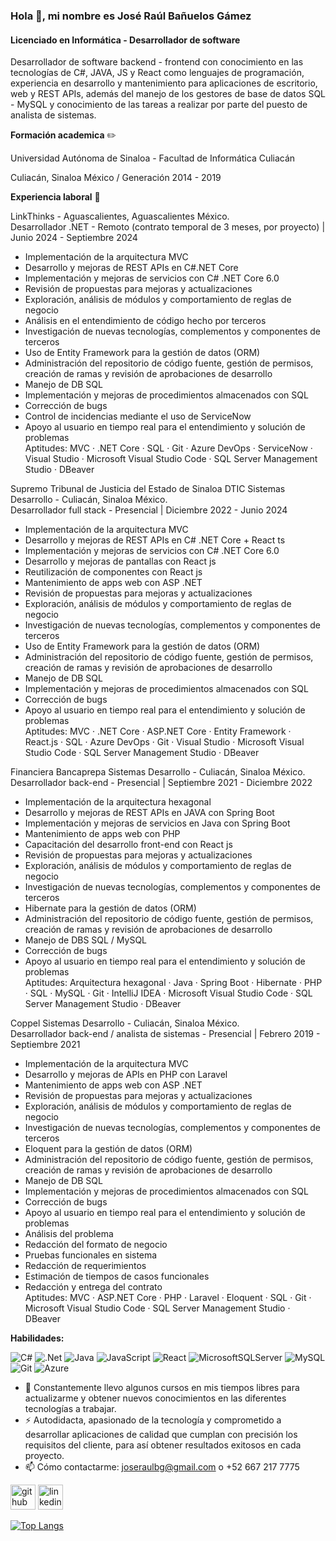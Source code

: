 ### Hola 👋, mi nombre es José Raúl Bañuelos Gámez
#### Licenciado en Informática - Desarrollador de software
Desarrollador de software backend - frontend con conocimiento en las tecnologías de C#, JAVA, JS y React como lenguajes de programación, experiencia en desarrollo y mantenimiento para aplicaciones de escritorio, web y REST APIs, además del manejo de los gestores de base de datos SQL - MySQL y conocimiento de las tareas a realizar por parte del puesto de analista de sistemas.

**Formación academica** ✏️

Universidad Autónoma de Sinaloa - Facultad de Informática Culiacán

Culiacán, Sinaloa México / Generación 2014 - 2019


**Experiencia laboral** 💼

LinkThinks - Aguascalientes, Aguascalientes México. </br>
Desarrollador .NET - Remoto (contrato temporal de 3 meses, por proyecto) | Junio 2024 - Septiembre 2024
- Implementación de la arquitectura MVC
- Desarrollo y mejoras de REST APIs en C#.NET Core
- Implementación y mejoras de servicios con C# .NET Core 6.0
- Revisión de propuestas para mejoras y actualizaciones
- Exploración, análisis de módulos y comportamiento de reglas de negocio
- Análisis en el entendimiento de código hecho por terceros
- Investigación de nuevas tecnologías, complementos y componentes de terceros
- Uso de Entity Framework para la gestión de datos (ORM)
- Administración del repositorio de código fuente, gestión de permisos, creación de ramas y revisión de aprobaciones de desarrollo
- Manejo de DB SQL
- Implementación y mejoras de procedimientos almacenados con SQL
- Corrección de bugs
- Control de incidencias mediante el uso de ServiceNow
- Apoyo al usuario en tiempo real para el entendimiento y solución de problemas </br>
  Aptitudes: MVC · .NET Core · SQL · Git · Azure DevOps · ServiceNow · Visual Studio
             · Microsoft Visual Studio Code · SQL Server Management Studio · DBeaver



Supremo Tribunal de Justicia del Estado de Sinaloa DTIC Sistemas Desarrollo - Culiacán, Sinaloa México. </br>
Desarrollador full stack - Presencial | Diciembre 2022 - Junio 2024
- Implementación de la arquitectura MVC
- Desarrollo y mejoras de REST APIs en C# .NET Core + React ts
- Implementación y mejoras de servicios con C# .NET Core 6.0
- Desarrollo y mejoras de pantallas con React js
- Reutilización de componentes con React js
- Mantenimiento de apps web con ASP .NET
- Revisión de propuestas para mejoras y actualizaciones
- Exploración, análisis de módulos y comportamiento de reglas de negocio
- Investigación de nuevas tecnologías, complementos y componentes de terceros
- Uso de Entity Framework para la gestión de datos (ORM)
- Administración del repositorio de código fuente, gestión de permisos, creación de ramas y revisión de 
  aprobaciones de desarrollo
- Manejo de DB SQL
- Implementación y mejoras de procedimientos almacenados con SQL
- Corrección de bugs
- Apoyo al usuario en tiempo real para el entendimiento y solución de problemas </br>
  Aptitudes: MVC · .NET Core · ASP.NET Core · Entity Framework · React.js · SQL · Azure DevOps · Git
             · Visual Studio · Microsoft Visual Studio Code · SQL Server Management Studio · DBeaver



Financiera Bancaprepa Sistemas Desarrollo - Culiacán, Sinaloa México. </br>
Desarrollador back-end - Presencial | Septiembre 2021 - Diciembre 2022
- Implementación de la arquitectura hexagonal
- Desarrollo y mejoras de REST APIs en JAVA con Spring Boot
- Implementación y mejoras de servicios en Java con Spring Boot
- Mantenimiento de apps web con PHP
- Capacitación del desarrollo front-end con React js
- Revisión de propuestas para mejoras y actualizaciones
- Exploración, análisis de módulos y comportamiento de reglas de negocio
- Investigación de nuevas tecnologías, complementos y componentes de terceros
- Hibernate para la gestión de datos (ORM)
- Administración del repositorio de código fuente, gestión de permisos, creación de ramas y revisión de 
  aprobaciones de desarrollo
- Manejo de DBS SQL / MySQL
- Corrección de bugs
- Apoyo al usuario en tiempo real para el entendimiento y solución de problemas </br>
  Aptitudes: Arquitectura hexagonal · Java · Spring Boot · Hibernate · PHP · SQL · MySQL · Git · IntelliJ IDEA 
             · Microsoft Visual Studio Code · SQL Server Management Studio · DBeaver


  
Coppel Sistemas Desarrollo - Culiacán, Sinaloa México. </br>
Desarrollador back-end / analista de sistemas - Presencial | Febrero 2019 - Septiembre 2021
- Implementación de la arquitectura MVC
- Desarrollo y mejoras de APIs en PHP con Laravel
- Mantenimiento de apps web con ASP .NET
- Revisión de propuestas para mejoras y actualizaciones
- Exploración, análisis de módulos y comportamiento de reglas de negocio
- Investigación de nuevas tecnologías, complementos y componentes de terceros
- Eloquent para la gestión de datos (ORM)
- Administración del repositorio de código fuente, gestión de permisos, creación de ramas y revisión de 
  aprobaciones de desarrollo
- Manejo de DB SQL
- Implementación y mejoras de procedimientos almacenados con SQL
- Corrección de bugs
- Apoyo al usuario en tiempo real para el entendimiento y solución de problemas
- Análisis del problema
- Redacción del formato de negocio
- Pruebas funcionales en sistema
- Redacción de requerimientos
- Estimación de tiempos de casos funcionales
- Redacción y entrega del contrato </br>
  Aptitudes: MVC · ASP.NET Core · PHP · Laravel · Eloquent · SQL · Git · Microsoft Visual Studio Code · SQL 
             Server Management Studio · DBeaver

**Habilidades:**

![C#](https://img.shields.io/badge/c%23-%23239120.svg?style=for-the-badge&logo=csharp&logoColor=white) ![.Net](https://img.shields.io/badge/.NET-5C2D91?style=for-the-badge&logo=.net&logoColor=white) ![Java](https://img.shields.io/badge/java-%23ED8B00.svg?style=for-the-badge&logo=openjdk&logoColor=white) ![JavaScript](https://img.shields.io/badge/javascript-%23323330.svg?style=for-the-badge&logo=javascript&logoColor=%23F7DF1E) ![React](https://img.shields.io/badge/react-%2320232a.svg?style=for-the-badge&logo=react&logoColor=%2361DAFB) ![MicrosoftSQLServer](https://img.shields.io/badge/Microsoft%20SQL%20Server-CC2927?style=for-the-badge&logo=microsoft%20sql%20server&logoColor=white) ![MySQL](https://img.shields.io/badge/mysql-4479A1.svg?style=for-the-badge&logo=mysql&logoColor=white) ![Git](https://img.shields.io/badge/git-%23F05033.svg?style=for-the-badge&logo=git&logoColor=white) ![Azure](https://img.shields.io/badge/azure-%230072C6.svg?style=for-the-badge&logo=microsoftazure&logoColor=white)

- 🌱 Constantemente llevo algunos cursos en mis tiempos libres para actualizarme y obtener nuevos conocimientos en las diferentes tecnologías a trabajar.
- ⚡ Autodidacta, apasionado de la tecnología y comprometido a desarrollar aplicaciones de calidad que cumplan con precisión los requisitos del cliente, para así obtener resultados exitosos en cada proyecto.
- 📫 Cómo contactarme:  joseraulbg@gmail.com o +52 667 217 7775


[<img src='https://cdn.jsdelivr.net/npm/simple-icons@3.0.1/icons/github.svg' alt='github' height='40'>](https://github.com/joseraulbg07)  [<img src='https://cdn.jsdelivr.net/npm/simple-icons@3.0.1/icons/linkedin.svg' alt='linkedin' height='40'>](https://www.linkedin.com/in/www.linkedin.com/in/josé-raúl-bañuelos-gámez-8b2b78196/)  

[![Top Langs](https://github-readme-stats.vercel.app/api/top-langs/?username=joseraulbg07)](https://github.com/anuraghazra/github-readme-stats)

